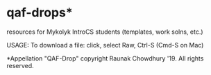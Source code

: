 # qaf-drops*
resources for Mykolyk IntroCS students (templates, work solns, etc.)

USAGE:
To download a file: click, select Raw, Ctrl-S (Cmd-S on Mac)

*Appellation "QAF-Drop" copyright Raunak Chowdhury '19. All rights reserved.
